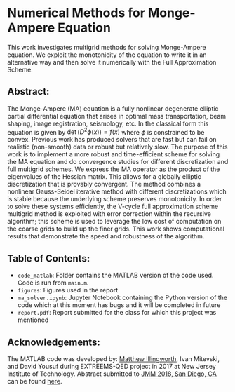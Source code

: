 # Numerical Methods for Monge-Ampere Equation
This work investigates multigrid methods for solving Monge-Ampere equation. We exploit the monotonicity of the equation to write it in an alternative way and then solve it numerically with the Full Approximation Scheme. 

## Abstract: 
The Monge-Ampere (MA) equation is a fully nonlinear degenerate elliptic partial differential equation that arises in optimal mass transportation, beam shaping, image registration, seismology, etc. In the classical form this equation is given by $\det(D^2\phi(x)) = f(x)$ where $\phi$ is constrained to be convex. Previous work has produced solvers that are fast but can fail on realistic (non-smooth) data or robust but relatively slow. The purpose of this work is to implement a more robust and time-efficient scheme for solving the MA equation and do convergence studies for different discretization and full multigrid schemes. We express the MA operator as the product of the eigenvalues of the Hessian matrix. This allows for a globally elliptic discretization that is provably convergent. The method combines a nonlinear Gauss-Seidel iterative method with different discretizations which is stable because the underlying scheme preserves monotonicity. In order to solve these systems efficiently, the V-cycle full approximation scheme multigrid method is exploited with error correction within the recursive algorithm; this scheme is used to leverage the low cost of computation on the coarse grids to build up the finer grids. This work shows computational results that demonstrate the speed and robustness of the algorithm.

## Table of Contents: 
* `code_matlab`: Folder contains the MATLAB version of the code used. Code is run from `main.m`.
* `figures`: Figures used in the report
* `ma_solver.ipynb`: Jupyter Notebook containing the Python version of the code which at this moment has bugs and it will be completed in future
* `report.pdf`: Report submitted for the class for which this project was mentioned 

## Acknowledgements:
The MATLAB code was developed by: [Matthew Illingworth](https://github.com/octoract), Ivan Mitevski, and David Yousuf during EXTREEMS-QED project in 2017 at New Jersey Institute of Technology. Abstract submitted to [JMM 2018, San Diego, CA](http://jointmathematicsmeetings.org/meetings/national/jmm2018/2197_program_ss83.html) can be found [here](http://jointmathematicsmeetings.org/amsmtgs/2197_abstracts/1135-65-1870.pdf).
